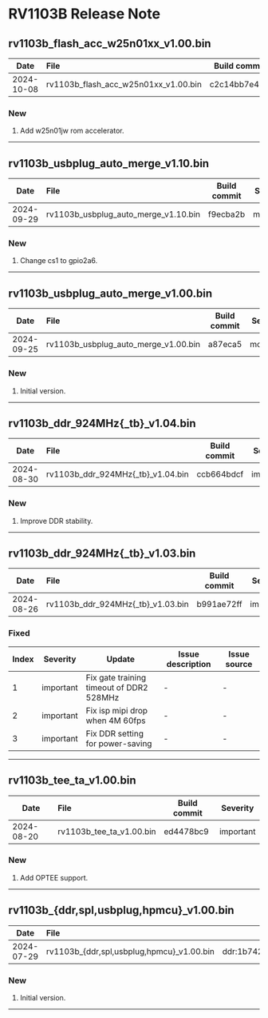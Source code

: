 # RV1103B Release Note


## rv1103b_flash_acc_w25n01xx_v1.00.bin

| Date       | File                              | Build commit | Severity  |
| ---------- | :--------------------------------------- | ----------- | -------- |
| 2024-10-08 | rv1103b_flash_acc_w25n01xx_v1.00.bin        | c2c14bb7e419  | important     |

### New

1. Add w25n01jw rom accelerator.

------

## rv1103b_usbplug_auto_merge_v1.10.bin

| Date       | File                               | Build commit                                   | Severity |
| ---------- | :--------------------------------- | ---------------------------------------------- | -------- |
| 2024-09-29 | rv1103b_usbplug_auto_merge_v1.10.bin | f9ecba2b | moderate |

### New

1. Change cs1 to gpio2a6.

------

## rv1103b_usbplug_auto_merge_v1.00.bin

| Date       | File                               | Build commit                                   | Severity |
| ---------- | :--------------------------------- | ---------------------------------------------- | -------- |
| 2024-09-25 | rv1103b_usbplug_auto_merge_v1.00.bin | a87eca5 | moderate |

### New

1. Initial version.

------

## rv1103b_ddr_924MHz{_tb}_v1.04.bin

| Date       | File                              | Build commit | Severity  |
| ---------- | :-------------------------------- | ------------ | --------- |
| 2024-08-30 | rv1103b_ddr_924MHz{_tb}_v1.04.bin | ccb664bdcf   | important |

### New

1. Improve DDR stability.

------

## rv1103b_ddr_924MHz{_tb}_v1.03.bin

| Date       | File                              | Build commit | Severity  |
| ---------- | :-------------------------------- | ------------ | --------- |
| 2024-08-26 | rv1103b_ddr_924MHz{_tb}_v1.03.bin | b991ae72ff   | important |

### Fixed

| Index | Severity  | Update                                   | Issue description | Issue source |
| ----- | --------- | ---------------------------------------- | ----------------- | ------------ |
| 1     | important | Fix gate training timeout of DDR2 528MHz | -                 | -            |
| 2     | important | Fix isp mipi drop when 4M 60fps          | -                 | -            |
| 3     | important | Fix DDR setting for power-saving         | -                 | -            |

------

## rv1103b_tee_ta_v1.00.bin

| Date       | File                     | Build commit | Severity  |
| ---------- | :----------------------- | ------------ | --------- |
| 2024-08-20 | rv1103b_tee_ta_v1.00.bin | ed4478bc9    | important |

### New

1. Add OPTEE support.

------

## rv1103b_{ddr,spl,usbplug,hpmcu}_v1.00.bin

| Date       | File                               | Build commit                                   | Severity |
| ---------- | :--------------------------------- | ---------------------------------------------- | -------- |
| 2024-07-29 | rv1103b_{ddr,spl,usbplug,hpmcu}_v1.00.bin | ddr:1b742cd9d6#spl:3687236ab1c:usbplug:c53c564#rtt:3143c22c#hal:939ec3d5#battery_ipc:06ccc158 | moderate |

### New

1. Initial version.

------

